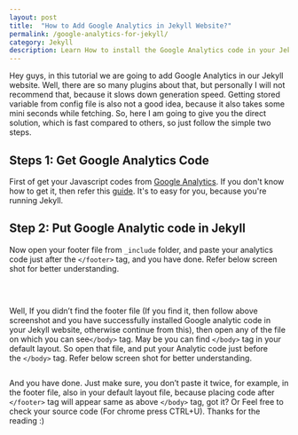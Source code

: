 ```yaml
---
layout: post
title:  "How to Add Google Analytics in Jekyll Website?"
permalink: /google-analytics-for-jekyll/
category: Jekyll
description: Learn How to install the Google Analytics code in your Jekyll website without using any plugin.
---
```

Hey guys, in this tutorial we are going to add Google Analytics in our Jekyll website. Well, there are so many plugins about that, but personally I will not recommend that, because it slows down generation speed. Getting stored variable from config file is also not a good idea, because it also takes some mini seconds while fetching. So, here I am going to give you the direct solution, which is fast compared to others, so just follow the simple two steps.

## Steps 1: Get Google Analytics Code 

First of get your Javascript codes from <a href="https://www.google.com/analytics/web" rel="nofollow" target="_blank">Google Analytics</a>. If you don't know how to get it, then refer this [guide](/add-google-analytics-in-blogger/). It's to easy for you, because you're running Jekyll.

## Step 2: Put Google Analytic code in Jekyll

Now open your footer file from `_include` folder, and paste your analytics code just after the `</footer>` tag, and you have done. Refer below screen shot for better understanding.

<img class="img-responsive" alt="" src="https://cdn.arjunsinh.com/jekyll/adding-google-analytic-code-just-after-closing-footer-tag.png" /><br />

 

Well, If you didn’t find the footer file (If you find it, then follow above screenshot and you have successfully installed Google analytic code in your Jekyll website, otherwise continue from this), then open any of the file on which you can see`</body>` tag. May be you can find `</body>` tag in your default layout. So open that file, and put your Analytic code just before the `</body>` tag. Refer below screen shot for better understanding.

<img class="img-responsive" alt="" src="https://cdn.arjunsinh.com/jekyll/adding-google-analytic-code-just-before-closing-body-tag.png" /><br />

And you have done. Just make sure, you don’t paste it twice, for example, in the footer file, also in your default layout file, because placing code after `</footer>` tag will appear same as above `</body>` tag, got it? Or Feel free to check your source code (For chrome press CTRL+U). Thanks for the reading :)



